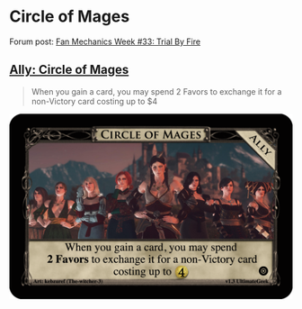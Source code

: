 # Circle of Mages
Forum post: [Fan Mechanics Week #33: Trial By Fire](http://forum.dominionstrategy.com/index.php?topic=21157.0)

## [Ally: Circle of Mages](https://shardofhonor.github.io/dominion-card-generator/?title=Circle%20of%20Mages&description=When%20you%20gain%20a%20card%2C%20you%20may%20spend%202%20Favors%20to%20exchange%20it%20for%20a%20non-Victory%20card%20costing%20up%20to%20%244&type=Ally&credit=Art%3A%20kebzuref%20(The-witcher-3)&creator=v1.3%20UltimateGeek&price=&preview=&type2=&color2split=1&boldkeys=&picture-x=0.15&picture-y=0.58&picture-zoom=1.4&picture=https%3A%2F%2Fimages-wixmp-ed30a86b8c4ca887773594c2.wixmp.com%2Ff%2Fbdbd2424-0330-4bd1-9bb5-4358e8fe59bd%2Fde5c4va-04c29150-58a1-4bce-add5-88cd3ab34d75.jpg%3Ftoken%3DeyJ0eXAiOiJKV1QiLCJhbGciOiJIUzI1NiJ9.eyJzdWIiOiJ1cm46YXBwOjdlMGQxODg5ODIyNjQzNzNhNWYwZDQxNWVhMGQyNmUwIiwiaXNzIjoidXJuOmFwcDo3ZTBkMTg4OTgyMjY0MzczYTVmMGQ0MTVlYTBkMjZlMCIsIm9iaiI6W1t7InBhdGgiOiJcL2ZcL2JkYmQyNDI0LTAzMzAtNGJkMS05YmI1LTQzNThlOGZlNTliZFwvZGU1YzR2YS0wNGMyOTE1MC01OGExLTRiY2UtYWRkNS04OGNkM2FiMzRkNzUuanBnIn1dXSwiYXVkIjpbInVybjpzZXJ2aWNlOmZpbGUuZG93bmxvYWQiXX0.jrQC3lWi1NEhLsGkn37LZ-CBK_q9-u3HCrDQNBF6ShE&expansion=https%3A%2F%2Fcdn4.iconfinder.com%2Fdata%2Ficons%2Fionicons%2F512%2Ficon-disc-512.png&custom-icon=&color0=17&color1=0&size=1)

> When you gain a card, you may spend 2 Favors to exchange it for a non-Victory card costing up to $4

![](ally-circle-of-mages.png)
